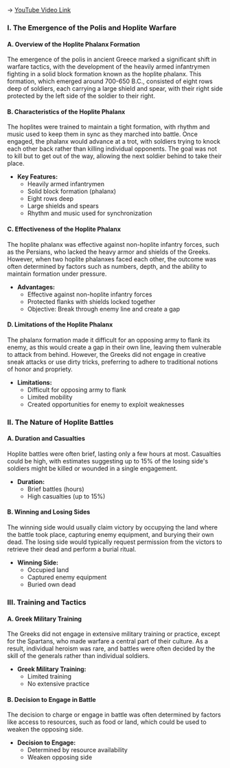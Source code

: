 -> [YouTube Video Link](https://www.youtube.com/watch?v=HMs9mema--Q&list=PL023BCE5134243987&index=6&pp=iAQB)

### I. The Emergence of the Polis and Hoplite Warfare
#### A. Overview of the Hoplite Phalanx Formation

The emergence of the polis in ancient Greece marked a significant shift in warfare tactics, with the development of the heavily armed infantrymen fighting in a solid block formation known as the hoplite phalanx. This formation, which emerged around 700-650 B.C., consisted of eight rows deep of soldiers, each carrying a large shield and spear, with their right side protected by the left side of the soldier to their right.

#### B. Characteristics of the Hoplite Phalanx

The hoplites were trained to maintain a tight formation, with rhythm and music used to keep them in sync as they marched into battle. Once engaged, the phalanx would advance at a trot, with soldiers trying to knock each other back rather than killing individual opponents. The goal was not to kill but to get out of the way, allowing the next soldier behind to take their place.

*   **Key Features:**
    *   Heavily armed infantrymen
    *   Solid block formation (phalanx)
    *   Eight rows deep
    *   Large shields and spears
    *   Rhythm and music used for synchronization

#### C. Effectiveness of the Hoplite Phalanx

The hoplite phalanx was effective against non-hoplite infantry forces, such as the Persians, who lacked the heavy armor and shields of the Greeks. However, when two hoplite phalanxes faced each other, the outcome was often determined by factors such as numbers, depth, and the ability to maintain formation under pressure.

*   **Advantages:**
    *   Effective against non-hoplite infantry forces
    *   Protected flanks with shields locked together
    *   Objective: Break through enemy line and create a gap

#### D. Limitations of the Hoplite Phalanx

The phalanx formation made it difficult for an opposing army to flank its enemy, as this would create a gap in their own line, leaving them vulnerable to attack from behind. However, the Greeks did not engage in creative sneak attacks or use dirty tricks, preferring to adhere to traditional notions of honor and propriety.

*   **Limitations:**
    *   Difficult for opposing army to flank
    *   Limited mobility
    *   Created opportunities for enemy to exploit weaknesses

### II. The Nature of Hoplite Battles
#### A. Duration and Casualties

Hoplite battles were often brief, lasting only a few hours at most. Casualties could be high, with estimates suggesting up to 15% of the losing side's soldiers might be killed or wounded in a single engagement.

*   **Duration:**
    *   Brief battles (hours)
    *   High casualties (up to 15%)

#### B. Winning and Losing Sides

The winning side would usually claim victory by occupying the land where the battle took place, capturing enemy equipment, and burying their own dead. The losing side would typically request permission from the victors to retrieve their dead and perform a burial ritual.

*   **Winning Side:**
    *   Occupied land
    *   Captured enemy equipment
    *   Buried own dead

### III. Training and Tactics
#### A. Greek Military Training

The Greeks did not engage in extensive military training or practice, except for the Spartans, who made warfare a central part of their culture. As a result, individual heroism was rare, and battles were often decided by the skill of the generals rather than individual soldiers.

*   **Greek Military Training:**
    *   Limited training
    *   No extensive practice

#### B. Decision to Engage in Battle

The decision to charge or engage in battle was often determined by factors like access to resources, such as food or land, which could be used to weaken the opposing side.

*   **Decision to Engage:**
    *   Determined by resource availability
    *   Weaken opposing side